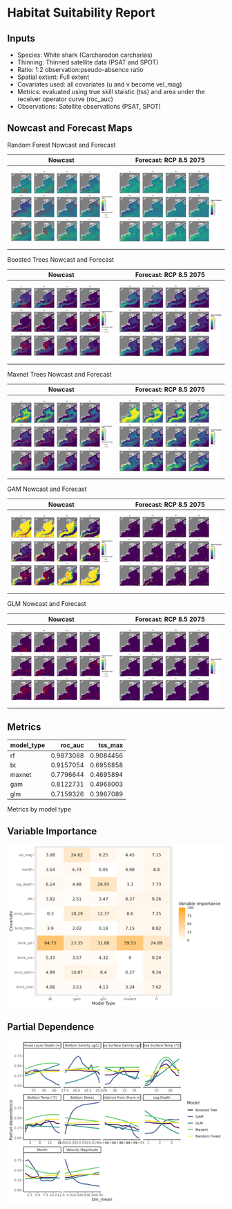 Habitat Suitability Report
================

## Inputs

- Species: White shark (Carcharodon carcharias)
- Thinning: Thinned satellite data (PSAT and SPOT)
- Ratio: 1:2 observation:pseudo-absence ratio
- Spatial extent: Full extent
- Covariates used: all covariates (u and v become vel_mag)
- Metrics: evaluated using true skill staistic (tss) and area under the
  receiver operator curve (roc_auc)
- Observations: Satellite observations (PSAT, SPOT)

## Nowcast and Forecast Maps

Random Forest Nowcast and Forecast

| Nowcast | Forecast: RCP 8.5 2075 |
|:--:|:--:|
| ![](../../../../tidy_reports/versions/c21/010360/c21.010360.01_12_rf_compiled_casts.png) | ![](../../../../tidy_reports/versions/c21/010364/c21.010364.01_12_rf_compiled_casts.png) |

Boosted Trees Nowcast and Forecast

| Nowcast | Forecast: RCP 8.5 2075 |
|:--:|:--:|
| ![](../../../../tidy_reports/versions/c21/010360/c21.010360.01_12_bt_compiled_casts.png) | ![](../../../../tidy_reports/versions/c21/010364/c21.010364.01_12_bt_compiled_casts.png) |

Maxnet Trees Nowcast and Forecast

| Nowcast | Forecast: RCP 8.5 2075 |
|:--:|:--:|
| ![](../../../../tidy_reports/versions/c21/010360/c21.010360.01_12_maxent_compiled_casts.png) | ![](../../../../tidy_reports/versions/c21/010364/c21.010364.01_12_maxent_compiled_casts.png) |

GAM Nowcast and Forecast

| Nowcast | Forecast: RCP 8.5 2075 |
|:--:|:--:|
| ![](../../../../tidy_reports/versions/c21/010360/c21.010360.01_12_gam_compiled_casts.png) | ![](../../../../tidy_reports/versions/c21/010364/c21.010364.01_12_gam_compiled_casts.png) |

GLM Nowcast and Forecast

| Nowcast | Forecast: RCP 8.5 2075 |
|:--:|:--:|
| ![](../../../../tidy_reports/versions/c21/010360/c21.010360.01_12_glm_compiled_casts.png) | ![](../../../../tidy_reports/versions/c21/010364/c21.010364.01_12_glm_compiled_casts.png) |

## Metrics

| model_type |   roc_auc |   tss_max |
|:-----------|----------:|----------:|
| rf         | 0.9873088 | 0.9084456 |
| bt         | 0.9157054 | 0.6956858 |
| maxnet     | 0.7796644 | 0.4695894 |
| gam        | 0.8122731 | 0.4968003 |
| glm        | 0.7159326 | 0.3967089 |

Metrics by model type

## Variable Importance

![](m21.01036_tidy_compiled_files/figure-gfm/variable_importance-1.png)

## Partial Dependence

![](m21.01036_tidy_compiled_files/figure-gfm/partial_dependence-1.png)
